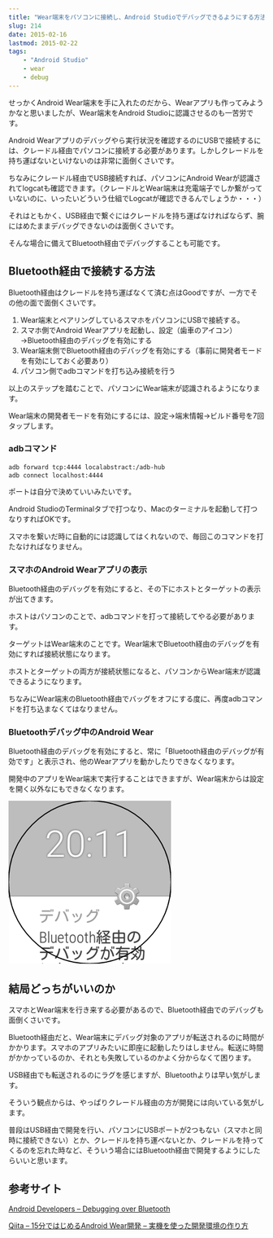 ```yaml
---
title: "Wear端末をパソコンに接続し、Android Studioでデバッグできるようにする方法"
slug: 214
date: 2015-02-16
lastmod: 2015-02-22
tags:
    - "Android Studio"
    - wear
    - debug
---
```


せっかくAndroid Wear端末を手に入れたのだから、Wearアプリも作ってみようかなと思いましたが、Wear端末をAndroid Studioに認識させるのも一苦労です。

Android Wearアプリのデバッグやら実行状況を確認するのにUSBで接続するには、クレードル経由でパソコンに接続する必要があります。しかしクレードルを持ち運ばないといけないのは非常に面倒くさいです。

ちなみにクレードル経由でUSB接続すれば、パソコンにAndroid Wearが認識されてlogcatも確認できます。（クレードルとWear端末は充電端子でしか繋がっていないのに、いったいどういう仕組でLogcatが確認できるんでしょうか・・・）

それはともかく、USB経由で繋ぐにはクレードルを持ち運ばなければならず、腕にはめたままデバッグできないのは面倒くさいです。

そんな場合に備えてBluetooth経由でデバッグすることも可能です。


## Bluetooth経由で接続する方法


Bluetooth経由はクレードルを持ち運ばなくて済む点はGoodですが、一方でその他の面で面倒くさいです。

<ol>
<li>Wear端末とペアリングしているスマホをパソコンにUSBで接続する。</li>
<li>スマホ側でAndroid Wearアプリを起動し、設定（歯車のアイコン）→Bluetooth経由のデバッグを有効にする</li>
<li>Wear端末側でBluetooth経由のデバッグを有効にする（事前に開発者モードを有効にしておく必要あり）</li>
<li>パソコン側でadbコマンドを打ち込み接続を行う</li>
</ol>
以上のステップを踏むことで、パソコンにWear端末が認識されるようになります。

Wear端末の開発者モードを有効にするには、設定→端末情報→ビルド番号を7回タップします。


### adbコマンド



```
adb forward tcp:4444 localabstract:/adb-hub
adb connect localhost:4444
```

ポートは自分で決めていいみたいです。

Android StudioのTerminalタブで打つなり、Macのターミナルを起動して打つなりすればOKです。

スマホを繋いだ時に自動的には認識してはくれないので、毎回このコマンドを打たなければなりません。


### スマホのAndroid Wearアプリの表示


Bluetooth経由のデバッグを有効にすると、その下にホストとターゲットの表示が出てきます。

ホストはパソコンのことで、adbコマンドを打って接続してやる必要があります。

ターゲットはWear端末のことです。Wear端末でBluetooth経由のデバッグを有効にすれば接続状態になります。

ホストとターゲットの両方が接続状態になると、パソコンからWear端末が認識できるようになります。

ちなみにWear端末のBluetooth経由でバッグをオフにする度に、再度adbコマンドを打ち込まなくてはなりません。


### Bluetoothデバッグ中のAndroid Wear


Bluetooth経由のデバッグを有効にすると、常に「Bluetooth経由のデバッグが有効です」と表示され、他のWearアプリを動かしたりできなくなります。

開発中のアプリをWear端末で実行することはできますが、Wear端末からは設定を開く以外なにもできなくなります。

![Bluetooth経由のデバッグが有効と常に表示される](228f3157e0f74039fca0073d8f730e59.png)


## 結局どっちがいいのか


スマホとWear端末を行き来する必要があるので、Bluetooth経由でのデバッグも面倒くさいです。

Bluetooth経由だと、Wear端末にデバッグ対象のアプリが転送されるのに時間がかかります。スマホのアプリみたいに即座に起動したりはしません。転送に時間がかかっているのか、それとも失敗しているのかよく分からなくて困ります。

USB経由でも転送されるのにラグを感じますが、Bluetoothよりは早い気がします。

そういう観点からは、やっぱりクレードル経由の方が開発には向いている気がします。

普段はUSB経由で開発を行い、パソコンにUSBポートが2つもない（スマホと同時に接続できない）とか、クレードルを持ち運べないとか、クレードルを持ってくるのを忘れた時など、そういう場合にはBluetooth経由で開発するようにしたらいいと思います。


## 参考サイト


<a href="https://developer.android.com/training/wearables/apps/bt-debugging.html">Android Developers &#8211; Debugging over Bluetooth</a>

<a href="https://qiita.com/tnj/items/83c41872125f01588068">Qiita &#8211; 15分ではじめるAndroid Wear開発 &#8211; 実機を使った開発環境の作り方</a>


  